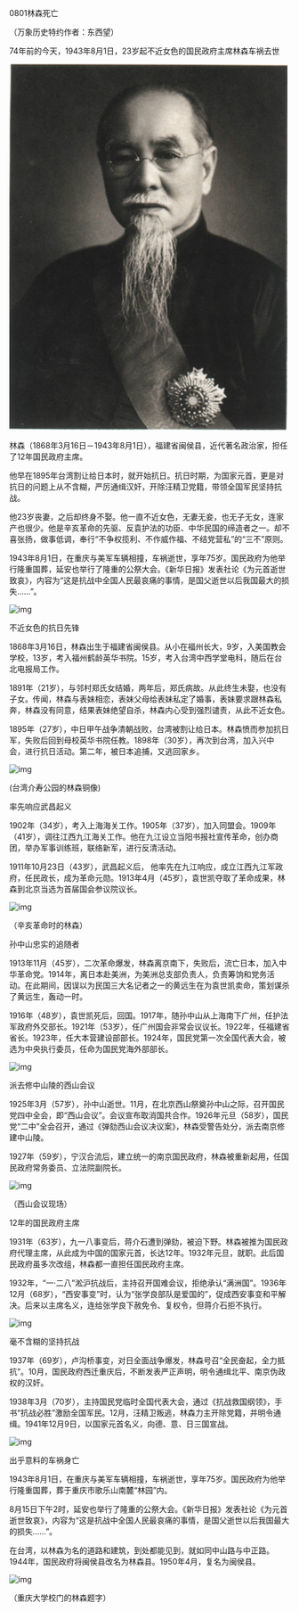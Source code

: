 

0801林森死亡

（万象历史特约作者：东西望）

74年前的今天，1943年8月1日，23岁起不近女色的国民政府主席林森车祸去世

![4e4a20a4462309f78014b17b710e0cf3d7cad65b](4e4a20a4462309f78014b17b710e0cf3d7cad65b.jpg)

林森（1868年3月16日－1943年8月1日），福建省闽侯县，近代著名政治家，担任了12年国民政府主席。

他早在1895年台湾割让给日本时，就开始抗日。抗日时期，为国家元首，更是对抗日的问题上从不含糊，严厉通缉汉奸，开除汪精卫党籍，带领全国军民坚持抗战。

他23岁丧妻，之后却终身不娶。他一直不近女色，无妻无妾，也无子无女，连家产也很少。他是辛亥革命的先驱、反袁护法的功臣、中华民国的缔造者之一。却不喜张扬，做事低调，奉行“不争权揽利、不作威作福、不结党营私”的“三不”原则。

1943年8月1日，在重庆与美军车辆相撞，车祸逝世，享年75岁。国民政府为他举行隆重国葬，延安也举行了隆重的公祭大会。《新华日报》发表社论《为元首逝世致哀》，内容为“这是抗战中全国人民最哀痛的事情，是国父逝世以后我国最大的损失……”。

![img](http://inews.gtimg.com/newsapp_match/0/1261444442/0)

不近女色的抗日先锋

1868年3月16日，林森出生于福建省闽侯县。从小在福州长大，9岁，入美国教会学校，13岁，考入福州鹤龄英华书院。15岁，考入台湾中西学堂电科，随后在台北电报局工作。

1891年（21岁），与邻村郑氏女结婚，两年后，郑氏病故。从此终生未娶，也没有子女。传闻，林森与表妹相恋，表妹父母给表妹私定了婚事，表妹要求跟林森私奔，林森没有同意，结果表妹绝望自杀，林森内心受到强烈谴责，从此不近女色。

1895年（27岁），中日甲午战争清朝战败，台湾被割让给日本。林森愤而参加抗日军，失败后回到母校英华书院任教。1898年（30岁），再次到台湾，加入兴中会，进行抗日活动。第二年，被日本追捕，又逃回家乡。

![img](http://inews.gtimg.com/newsapp_match/0/1261444443/0)

(台湾介寿公园的林森铜像)

率先响应武昌起义

1902年（34岁），考入上海海关工作。1905年（37岁），加入同盟会。1909年（41岁），调往江西九江海关工作。他在九江设立当阳书报社宣传革命，创办商团，举办军事训练班，联络新军，进行反清活动。

1911年10月23日（43岁），武昌起义后， 他率先在九江响应，成立江西九江军政府，任民政长，成为革命元勋。1913年4月（45岁），袁世凯夺取了革命成果，林森到北京当选为首届国会参议院议长。

![img](http://inews.gtimg.com/newsapp_match/0/1261444444/0)

（辛亥革命时的林森）

孙中山忠实的追随者

1913年11月（45岁），二次革命爆发，林森离京南下，失败后，流亡日本，加入中华革命党。1914年，离日本赴美洲，为美洲总支部负责人，负责筹饷和党务活动。在此期间，因误以为民国三大名记者之一的黄远生在为袁世凯卖命，策划谋杀了黄远生，轰动一时。

1916年（48岁），袁世凯死后，回国。1917年，随孙中山从上海南下广州，任护法军政府外交部长。1921年（53岁），任广州国会非常会议议长。1922年，任福建省省长。1923年，任大本营建设部部长。1924年，国民党第一次全国代表大会，被选为中央执行委员，任命为国民党海外部部长。

![img](http://inews.gtimg.com/newsapp_match/0/1261444445/0)

派去修中山陵的西山会议

1925年3月（57岁），孙中山逝世。11月，在北京西山祭奠孙中山之际，召开国民党四中全会，即“西山会议”。会议宣布取消国共合作。1926年元旦（58岁），国民党“二中”全会召开，通过《弹劾西山会议决议案》，林森受警告处分，派去南京修建中山陵。

1927年（59岁），宁汉合流后，建立统一的南京国民政府，林森被重新起用，任国民政府常务委员、立法院副院长。

![img](http://inews.gtimg.com/newsapp_match/0/1261444488/0)

（西山会议现场）

12年的国民政府主席

1931年（63岁），九一八事变后，蒋介石遭到弹劾，被迫下野。林森被推为国民政府代理主席，从此成为中国的国家元首，长达12年。1932年元旦，就职。此后国民政府虽多次改组，林森都一直担任国民政府主席。

1932年，“一·二八”淞沪抗战后，主持召开国难会议，拒绝承认“满洲国”。1936年12月（68岁），“西安事变”时，认为“张学良部队是爱国的”，促成西安事变和平解决。后来以主席名义，连给张学良下赦免令、复权令，但蒋介石拒不执行。

![img](http://inews.gtimg.com/newsapp_match/0/1261444489/0)

毫不含糊的坚持抗战

1937年（69岁），卢沟桥事变，对日全面战争爆发，林森号召“全民奋起，全力抵抗”。10月，国民政府西迁重庆后，不断发表严正声明，明令通缉北平、南京伪政权的汉奸。

1938年3月（70岁），主持国民党临时全国代表大会，通过《抗战救国纲领》，手书“抗战必胜”激励全国军民。12月，汪精卫叛逃，林森力主开除党籍，并明令通缉。1941年12月9日，以国家元首名义，向德、意、日三国宣战。

![img](http://inews.gtimg.com/newsapp_match/0/1261444490/0)

出乎意料的车祸身亡

1943年8月1日，在重庆与美军车辆相撞，车祸逝世，享年75岁。国民政府为他举行隆重国葬，葬于重庆市歌乐山南麓“林园”内。

8月15日下午2时，延安也举行了隆重的公祭大会。《新华日报》发表社论《为元首逝世致哀》，内容为“这是抗战中全国人民最哀痛的事情，是国父逝世以后我国最大的损失……”。

在台湾，以林森为名的道路和建筑，到处都能见到，就如同中山路与中正路。1944年，国民政府将闽侯县改名为林森县。1950年4月，复名为闽侯县。



![img](http://inews.gtimg.com/newsapp_match/0/1261444520/0)

（重庆大学校门的林森题字）

